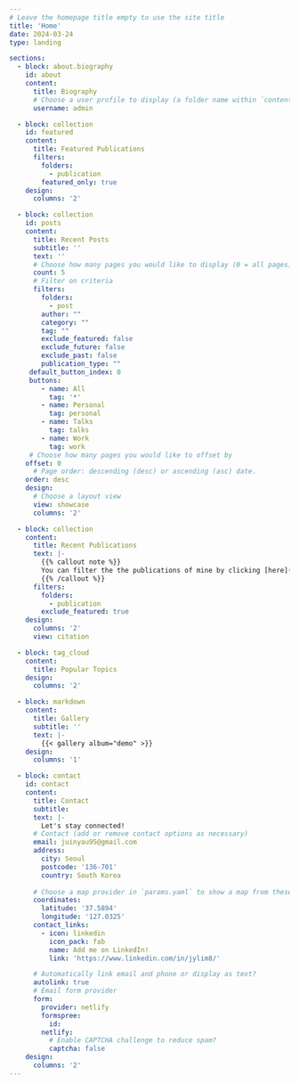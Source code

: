 ```yaml
---
# Leave the homepage title empty to use the site title
title: 'Home'
date: 2024-03-24
type: landing

sections:
  - block: about.biography
    id: about
    content:
      title: Biography
      # Choose a user profile to display (a folder name within `content/authors/`)
      username: admin

  - block: collection
    id: featured
    content:
      title: Featured Publications
      filters:
        folders:
          - publication
        featured_only: true
    design:
      columns: '2'

  - block: collection
    id: posts
    content:
      title: Recent Posts
      subtitle: ''
      text: ''
      # Choose how many pages you would like to display (0 = all pages)
      count: 5
      # Filter on criteria
      filters:
        folders:
          - post
        author: ""
        category: ""
        tag: ""
        exclude_featured: false
        exclude_future: false
        exclude_past: false
        publication_type: ""
     default_button_index: 0
     buttons:
        - name: All
          tag: '*'
        - name: Personal
          tag: personal
        - name: Talks
          tag: talks
        - name: Work
          tag: work
     # Choose how many pages you would like to offset by
    offset: 0
      # Page order: descending (desc) or ascending (asc) date.
    order: desc
    design:
      # Choose a layout view
      view: showcase
      columns: '2'

  - block: collection
    content:
      title: Recent Publications
      text: |-
        {{% callout note %}}
        You can filter the the publications of mine by clicking [here](./publication/).
        {{% /callout %}}
      filters:
        folders:
          - publication
        exclude_featured: true
    design:
      columns: '2'
      view: citation

  - block: tag_cloud
    content:
      title: Popular Topics
    design:
      columns: '2'

  - block: markdown
    content:
      title: Gallery
      subtitle: ''
      text: |-
        {{< gallery album="demo" >}}
    design:
      columns: '1'

  - block: contact
    id: contact
    content:
      title: Contact
      subtitle:
      text: |-
        Let's stay connected!
      # Contact (add or remove contact options as necessary)
      email: juinyau95@gmail.com
      address:
        city: Seoul
        postcode: '136-701'
        country: South Korea
  
      # Choose a map provider in `params.yaml` to show a map from these coordinates
      coordinates:
        latitude: '37.5894'
        longitude: '127.0325'  
      contact_links:
        - icon: linkedin
          icon_pack: fab
          name: Add me on LinkedIn!
          link: 'https://www.linkedin.com/in/jylim8/'

      # Automatically link email and phone or display as text?
      autolink: true
      # Email form provider
      form:
        provider: netlify
        formspree:
          id:
        netlify:
          # Enable CAPTCHA challenge to reduce spam?
          captcha: false
    design:
      columns: '2'
---
```

